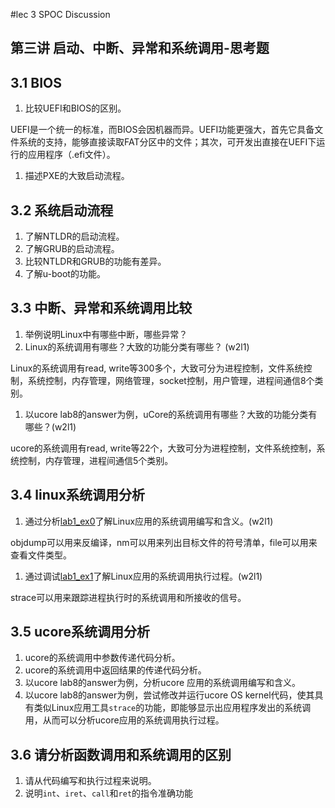 #lec 3 SPOC Discussion

## 第三讲 启动、中断、异常和系统调用-思考题

## 3.1 BIOS
 1. 比较UEFI和BIOS的区别。

UEFI是一个统一的标准，而BIOS会因机器而异。UEFI功能更强大，首先它具备文件系统的支持，能够直接读取FAT分区中的文件；其次，可开发出直接在UEFI下运行的应用程序（.efi文件）。

 1. 描述PXE的大致启动流程。

## 3.2 系统启动流程
 1. 了解NTLDR的启动流程。
 1. 了解GRUB的启动流程。
 1. 比较NTLDR和GRUB的功能有差异。
 1. 了解u-boot的功能。

## 3.3 中断、异常和系统调用比较
 1. 举例说明Linux中有哪些中断，哪些异常？
 1. Linux的系统调用有哪些？大致的功能分类有哪些？  (w2l1)

Linux的系统调用有read, write等300多个，大致可分为进程控制，文件系统控制，系统控制，内存管理，网络管理，socket控制，用户管理，进程间通信8个类别。
 
 1. 以ucore lab8的answer为例，uCore的系统调用有哪些？大致的功能分类有哪些？(w2l1)

ucore的系统调用有read, write等22个，大致可分为进程控制，文件系统控制，系统控制，内存管理，进程间通信5个类别。
 
## 3.4 linux系统调用分析
 1. 通过分析[lab1_ex0](https://github.com/chyyuu/ucore_lab/blob/master/related_info/lab1/lab1-ex0.md)了解Linux应用的系统调用编写和含义。(w2l1)

objdump可以用来反编译，nm可以用来列出目标文件的符号清单，file可以用来查看文件类型。
 
 1. 通过调试[lab1_ex1](https://github.com/chyyuu/ucore_lab/blob/master/related_info/lab1/lab1-ex1.md)了解Linux应用的系统调用执行过程。(w2l1)
 
strace可以用来跟踪进程执行时的系统调用和所接收的信号。
 
## 3.5 ucore系统调用分析
 1. ucore的系统调用中参数传递代码分析。
 1. ucore的系统调用中返回结果的传递代码分析。
 1. 以ucore lab8的answer为例，分析ucore 应用的系统调用编写和含义。
 1. 以ucore lab8的answer为例，尝试修改并运行ucore OS kernel代码，使其具有类似Linux应用工具`strace`的功能，即能够显示出应用程序发出的系统调用，从而可以分析ucore应用的系统调用执行过程。
 
## 3.6 请分析函数调用和系统调用的区别
 1. 请从代码编写和执行过程来说明。
   1. 说明`int`、`iret`、`call`和`ret`的指令准确功能
 
